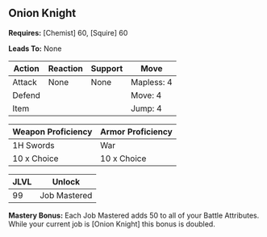 ## Onion Knight

**Requires:** [Chemist] 60, [Squire] 60

**Leads To:** None

| Action    | Reaction | Support | Move |
| ---       | ---      | ---     | ---  |
| Attack    | None     | None    | Mapless: 4
| Defend    |          |         | Move: 4
| Item      |          |         | Jump: 4

| Weapon Proficiency | Armor Proficiency |
| ---                | ---               |
| 1H Swords          | War
| 10 x Choice        | 10 x Choice

| JLVL | Unlock |
| ---  | ---    |
| 99 | Job Mastered

**Mastery Bonus:** Each Job Mastered adds 50 to all of your Battle Attributes. While your current job is [Onion Knight] this bonus is doubled.
